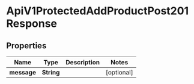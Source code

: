 

# ApiV1ProtectedAddProductPost201Response


## Properties

| Name | Type | Description | Notes |
|------------ | ------------- | ------------- | -------------|
|**message** | **String** |  |  [optional] |



